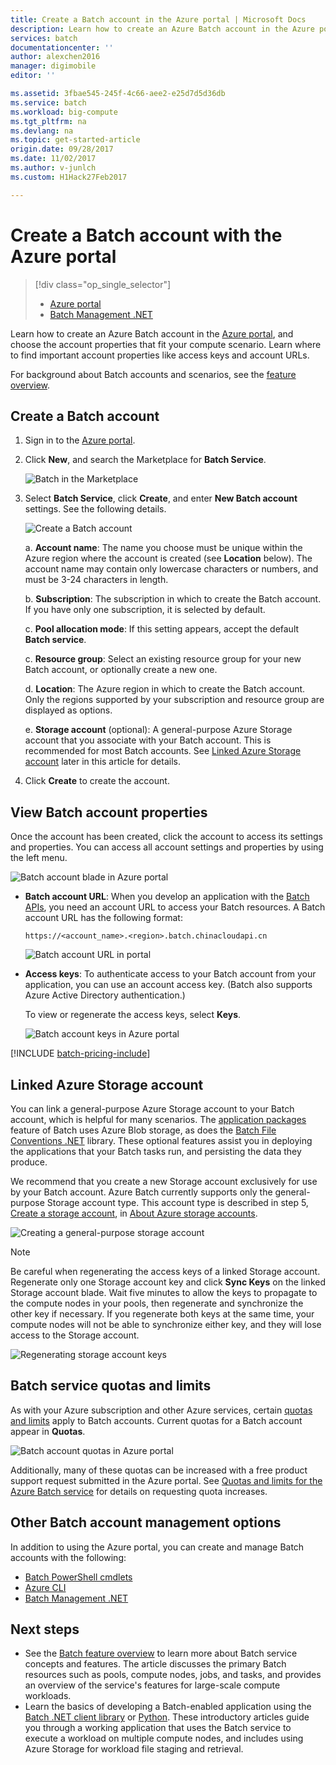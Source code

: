 ```yaml
---
title: Create a Batch account in the Azure portal | Microsoft Docs
description: Learn how to create an Azure Batch account in the Azure portal to run large-scale parallel workloads in the cloud
services: batch
documentationcenter: ''
author: alexchen2016
manager: digimobile
editor: ''

ms.assetid: 3fbae545-245f-4c66-aee2-e25d7d5d36db
ms.service: batch
ms.workload: big-compute
ms.tgt_pltfrm: na
ms.devlang: na
ms.topic: get-started-article
origin.date: 09/28/2017
ms.date: 11/02/2017
ms.author: v-junlch
ms.custom: H1Hack27Feb2017

---
```

# Create a Batch account with the Azure portal

> [!div class="op_single_selector"]
> * [Azure portal](batch-account-create-portal.md)
> * [Batch Management .NET](batch-management-dotnet.md)
>
>

Learn how to create an Azure Batch account in the [Azure portal][azure_portal], and choose the account properties that fit your compute scenario. Learn where to find important account properties like access keys and account URLs.

For background about Batch accounts and scenarios, see the [feature overview](batch-api-basics.md).



## Create a Batch account



1. Sign in to the [Azure portal][azure_portal].
2. Click **New**, and search the Marketplace for **Batch Service**.

    ![Batch in the Marketplace][marketplace_portal]
3. Select **Batch Service**, click **Create**, and enter **New Batch account** settings. See the following details.

    ![Create a Batch account][account_portal]

    a. **Account name**: The name you choose must be unique within the Azure region where the account is created (see **Location** below). The account name may contain only lowercase characters or numbers, and must be 3-24 characters in length.

    b. **Subscription**: The subscription in which to create the Batch account. If you have only one subscription, it is selected by default.

    c. **Pool allocation mode**: If this setting appears, accept the default **Batch service**.

    c. **Resource group**: Select an existing resource group for your new Batch account, or optionally create a new one.

    d. **Location**: The Azure region in which to create the Batch account. Only the regions supported by your subscription and resource group are displayed as options.

    e. **Storage account** (optional): A general-purpose Azure Storage account that you associate with your Batch account. This is recommended for most Batch accounts. See [Linked Azure Storage account](#linked-azure-storage-account) later in this article for details.

4. Click **Create** to create the account.



## View Batch account properties
Once the account has been created, click the account to access its settings and properties. You can access all account settings and properties by using the left menu.

![Batch account blade in Azure portal][account_blade]

- **Batch account URL**: When you develop an application with the [Batch APIs](batch-apis-tools.md#azure-accounts-for-batch-development), you need an account URL to access your Batch resources. A Batch account URL has the following format:

    `https://<account_name>.<region>.batch.chinacloudapi.cn`

    ![Batch account URL in portal][account_url]

- **Access keys**: To authenticate access to your Batch account from your application, you can use an account access key. (Batch also supports Azure Active Directory authentication.)

    To view or regenerate the access keys, select **Keys**.

    ![Batch account keys in Azure portal][account_keys]

[!INCLUDE [batch-pricing-include](../../includes/batch-pricing-include.md)]

## Linked Azure Storage account

You can link a general-purpose Azure Storage account to your Batch account, which is helpful for many scenarios. The [application packages](batch-application-packages.md) feature of Batch uses Azure Blob storage, as does the [Batch File Conventions .NET](batch-task-output.md) library. These optional features assist you in deploying the applications that your Batch tasks run, and persisting the data they produce.

We recommend that you create a new Storage account exclusively for use by your Batch account. Azure Batch currently supports only the general-purpose Storage account type. This account type is described in step 5, [Create a storage account](../storage/common/storage-create-storage-account.md#create-a-storage-account), in [About Azure storage accounts](../storage/common/storage-create-storage-account.md).

![Creating a general-purpose storage account][storage_account]

> [!NOTE]
> Be careful when regenerating the access keys of a linked Storage account. Regenerate only one Storage account key and click **Sync Keys** on the linked Storage account blade. Wait five minutes to allow the keys to propagate to the compute nodes in your pools, then regenerate and synchronize the other key if necessary. If you regenerate both keys at the same time, your compute nodes will not be able to synchronize either key, and they will lose access to the Storage account.
>
>

![Regenerating storage account keys][4]

## Batch service quotas and limits
As with your Azure subscription and other Azure services, certain [quotas and limits](batch-quota-limit.md) apply to Batch accounts. Current quotas for a Batch account appear in  **Quotas**.

![Batch account quotas in Azure portal][quotas]



Additionally, many of these quotas can be increased with a free product support request submitted in the Azure portal. See [Quotas and limits for the Azure Batch service](batch-quota-limit.md) for details on requesting quota increases.

## Other Batch account management options
In addition to using the Azure portal, you can create and manage Batch accounts with the following:

- [Batch PowerShell cmdlets](batch-powershell-cmdlets-get-started.md)
- [Azure CLI](batch-cli-get-started.md)
- [Batch Management .NET](batch-management-dotnet.md)

## Next steps
- See the [Batch feature overview](batch-api-basics.md) to learn more about Batch service concepts and features. The article discusses the primary Batch resources such as pools, compute nodes, jobs, and tasks, and provides an overview of the service's features for large-scale compute workloads.
- Learn the basics of developing a Batch-enabled application using the [Batch .NET client library](batch-dotnet-get-started.md) or [Python](batch-python-tutorial.md). These introductory articles guide you through a working application that uses the Batch service to execute a workload on multiple compute nodes, and includes using Azure Storage for workload file staging and retrieval.

[api_net]: https://msdn.microsoft.com/library/azure/mt348682.aspx
[api_rest]: https://msdn.microsoft.com/library/azure/Dn820158.aspx

[azure_portal]: https://portal.azure.cn
[batch_pricing]: https://www.azure.cn/pricing/details/batch/

[4]: ./media/batch-account-create-portal/batch_acct_04.png "Regenerating storage account keys"
[marketplace_portal]: ./media/batch-account-create-portal/marketplace_batch.PNG
[account_blade]: ./media/batch-account-create-portal/batch_blade.png
[account_portal]: ./media/batch-account-create-portal/batch_acct_portal.png
[account_keys]: ./media/batch-account-create-portal/account_keys.PNG
[account_url]: ./media/batch-account-create-portal/account_url.png
[storage_account]: ./media/batch-account-create-portal/storage_account.png
[quotas]: ./media/batch-account-create-portal/quotas.png
[subscription_access]: ./media/batch-account-create-portal/subscription_iam.png
[add_permission]: ./media/batch-account-create-portal/add_permission.png
[account_portal_byos]: ./media/batch-account-create-portal/batch_acct_portal_byos.png

<!-- Update_Description: wording update -->